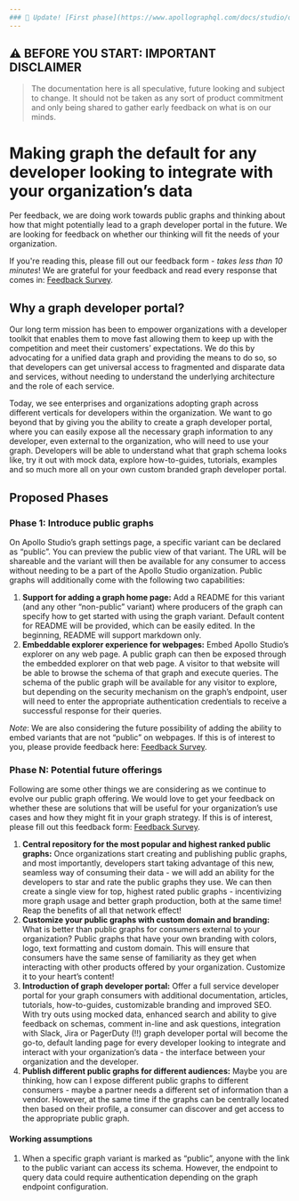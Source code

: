 ```yaml
---
### 🎉 Update! [First phase](https://www.apollographql.com/docs/studio/org/graphs/#public-variants) of this proposal is available now!
---
```


## ⚠️ BEFORE YOU START: IMPORTANT DISCLAIMER

>The documentation here is all speculative, future looking and subject to change. It should not be taken as any sort of product commitment and only being shared to gather early feedback on what is on our minds. 

# Making graph the default for any developer looking to integrate with your organization’s data

Per feedback, we are doing work towards public graphs and thinking about how that might potentially lead to a graph developer portal in the future. We are looking for feedback on whether our thinking will fit the needs of your organization.

If you're reading this, please fill out our feedback form - _takes less than 10 minutes_! We are grateful for your feedback and read every response that comes in: [Feedback Survey](https://www.surveymonkey.com/r/apollo-pggdp-feedback). 

## Why a graph developer portal?

Our long term mission has been to empower organizations with a developer toolkit that enables them to move fast allowing them to keep up with the competition and meet their customers’ expectations. We do this by advocating for a unified data graph and providing the means to do so, so that developers can get universal access to fragmented and disparate data and services, without needing to understand the underlying architecture and the role of each service. 

Today, we see enterprises and organizations adopting graph across different verticals for developers within the organization. We want to go beyond that by giving you the ability to create a graph developer portal, where you can easily expose all the necessary graph information to any developer, even external to the organization, who will need to use your graph. Developers will be able to understand what that graph schema looks like, try it out with mock data, explore how-to-guides, tutorials, examples and so much more all on your own custom branded graph developer portal. 

## Proposed Phases

### Phase 1: Introduce public graphs

On Apollo Studio’s graph settings page, a specific variant can be declared as “public”. You can preview the public view of that variant. The URL will be shareable and the variant will then be available for any consumer to access without needing to be a part of the Apollo Studio organization. Public graphs will additionally come with the following two capabilities:

1. **Support for adding a graph home page:** Add a README for this variant (and any other “non-public” variant) where producers of the graph can specify how to get started with using the graph variant. Default content for README will be provided, which can be easily edited. In the beginning, README will support markdown only.
2. **Embeddable explorer experience for webpages:** Embed Apollo Studio’s explorer on any web page. A public graph can then be exposed through the embedded explorer on that web page. A visitor to that website will be able to browse the schema of that graph and execute queries. The schema of the public graph will be available for any visitor to explore, but depending on the security mechanism on the graph’s endpoint, user will need to enter the appropriate authentication credentials to receive a successful response for their queries.

_Note_: We are also considering the future possibility of adding the ability to embed variants that are not “public” on webpages. If this is of interest to you, please provide feedback here: [Feedback Survey](https://www.surveymonkey.com/r/apollo-pggdp-feedback).

### Phase N: Potential future offerings

Following are some other things we are considering as we continue to evolve our public graph offering. We would love to get your feedback on whether these are solutions that will be useful for your organization’s use cases and how they might fit in your graph strategy. If this is of interest, please fill out this feedback form: [Feedback Survey](https://www.surveymonkey.com/r/apollo-pggdp-feedback). 

1. **Central repository for the most popular and highest ranked public graphs:** Once organizations start creating and publishing public graphs, and most importantly, developers start taking advantage of this new, seamless way of consuming their data - we will add an ability for the developers to star and rate the public graphs they use. We can then create a single view for top, highest rated public graphs - incentivizing more graph usage and better graph production, both at the same time! Reap the benefits of all that network effect!
2. **Customize your public graphs with custom domain and branding:** What is better than public graphs for consumers external to your organization? Public graphs that have your own branding with colors, logo, text formatting and custom domain. This will ensure that consumers have the same sense of familiarity as they get when interacting with other products offered by your organization. Customize it to your heart’s content!
3. **Introduction of graph developer portal:** Offer a full service developer portal for your graph consumers with additional documentation, articles, tutorials, how-to-guides, customizable branding and improved SEO. With try outs using mocked data, enhanced search and ability to give feedback on schemas, comment in-line and ask questions, integration with Slack, Jira or PagerDuty (!!) graph developer portal will become the go-to, default landing page for every developer looking to integrate and interact with your organization’s data - the interface between your organization and the developer. 
4. **Publish different public graphs for different audiences:** Maybe you are thinking, how can I expose different public graphs to different consumers - maybe a partner needs a different set of information than a vendor. However, at the same time if the graphs can be centrally located then based on their profile, a consumer can discover and get access to the appropriate public graph.

#### Working assumptions

1. When a specific graph variant is marked as “public”, anyone with the link to the public variant can access its schema. However, the endpoint to query data could require authentication depending on the graph endpoint configuration.
